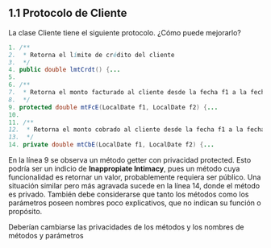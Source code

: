 ## 1.1 Protocolo de Cliente
La clase Cliente tiene el siguiente protocolo. ¿Cómo puede mejorarlo? 

```java {linenos=true}
1. /** 
2.  * Retorna el límite de crédito del cliente
3.  */
4. public double lmtCrdt() {...
5. 
6. /** 
7.  * Retorna el monto facturado al cliente desde la fecha f1 a la fecha f2
8.  */
9. protected double mtFcE(LocalDate f1, LocalDate f2) {...
10. 
11. /** 
12.  * Retorna el monto cobrado al cliente desde la fecha f1 a la fecha f2
13.  */
14. private double mtCbE(LocalDate f1, LocalDate f2) {...

```

En la línea 9 se observa un método getter con privacidad protected. Esto podría ser un indicio de **Inappropiate Intimacy**, pues un método cuya funcionalidad es retornar un valor, probablemente requiera ser público. Una situación similar pero más agravada sucede en la línea 14, donde el método es privado.
También debe considerarse que tanto los métodos como los parámetros poseen nombres poco explicativos, que no indican su función o propósito.

Deberían cambiarse las privacidades de los métodos y los nombres de métodos y parámetros